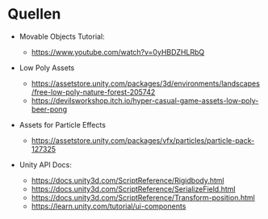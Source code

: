 # Quellen

- Movable Objects Tutorial:
	- https://www.youtube.com/watch?v=0yHBDZHLRbQ

- Low Poly Assets
	- https://assetstore.unity.com/packages/3d/environments/landscapes/free-low-poly-nature-forest-205742
	- https://devilsworkshop.itch.io/hyper-casual-game-assets-low-poly-beer-pong

- Assets for Particle Effects
	- https://assetstore.unity.com/packages/vfx/particles/particle-pack-127325	
	
- Unity API Docs:
	- https://docs.unity3d.com/ScriptReference/Rigidbody.html
	- https://docs.unity3d.com/ScriptReference/SerializeField.html
	- https://docs.unity3d.com/ScriptReference/Transform-position.html
	- https://learn.unity.com/tutorial/ui-components